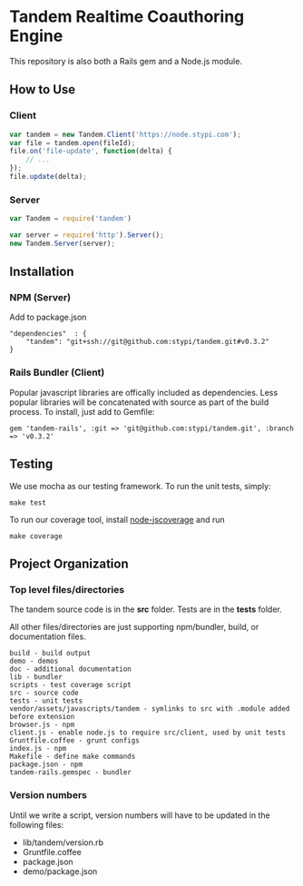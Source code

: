 Tandem Realtime Coauthoring Engine
===

This repository is also both a Rails gem and a Node.js module.


How to Use
---

### Client

```javascript
var tandem = new Tandem.Client('https://node.stypi.com');
var file = tandem.open(fileId);
file.on('file-update', function(delta) {
    // ...
});
file.update(delta);
```

### Server

```javascript
var Tandem = require('tandem')

var server = require('http').Server();
new Tandem.Server(server);
```


Installation
---
    
### NPM (Server)

Add to package.json

    "dependencies"  : {
        "tandem": "git+ssh://git@github.com:stypi/tandem.git#v0.3.2"
    }

### Rails Bundler (Client)

Popular javascript libraries are offically included as dependencies. Less popular libraries will be concatenated with source as part of the build process. To install, just add to Gemfile:

    gem 'tandem-rails', :git => 'git@github.com:stypi/tandem.git', :branch => 'v0.3.2'


Testing
---

We use mocha as our testing framework. To run the unit tests, simply:
    
    make test

To run our coverage tool, install [node-jscoverage](https://github.com/visionmedia/node-jscoverage) and run

    make coverage


Project Organization
---

### Top level files/directories

The tandem source code is in the **src** folder. Tests are in the **tests** folder.

All other files/directories are just supporting npm/bundler, build, or documentation files.

    build - build output
    demo - demos
    doc - additional documentation
    lib - bundler
    scripts - test coverage script
    src - source code
    tests - unit tests
    vendor/assets/javascripts/tandem - symlinks to src with .module added before extension
    browser.js - npm
    client.js - enable node.js to require src/client, used by unit tests
    Gruntfile.coffee - grunt configs
    index.js - npm
    Makefile - define make commands
    package.json - npm
    tandem-rails.gemspec - bundler

### Version numbers

Until we write a script, version numbers will have to be updated in the following files:

- lib/tandem/version.rb
- Gruntfile.coffee
- package.json
- demo/package.json
